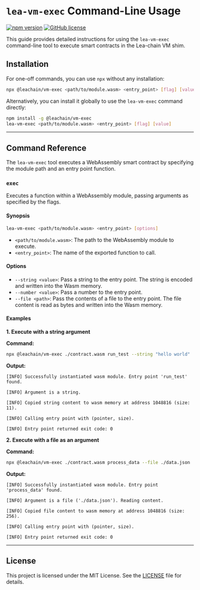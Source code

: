 <!--
giturl: https://github.com/LEA-Blockchain/vm-exec
name: lea-vm-exec
version: 1.0.1
description: A CLI for executing LEA VM smart contracts via the VM shim.
-->

# `lea-vm-exec` Command-Line Usage

[![npm version](https://img.shields.io/npm/v/@leachain/vm-exec)](https://www.npmjs.com/package/@leachain/vm-exec)
[![GitHub license](https://img.shields.io/github/license/LEA-Blockchain/vm-exec)](https://github.com/LEA-Blockchain/vm-exec/blob/main/LICENSE)

This guide provides detailed instructions for using the `lea-vm-exec` command-line tool to execute smart contracts in the Lea-chain VM shim.

## Installation

For one-off commands, you can use `npx` without any installation:

```sh
npx @leachain/vm-exec <path/to/module.wasm> <entry_point> [flag] [value]
```

Alternatively, you can install it globally to use the `lea-vm-exec` command directly:

```sh
npm install -g @leachain/vm-exec
lea-vm-exec <path/to/module.wasm> <entry_point> [flag] [value]
```

---

## Command Reference

The `lea-vm-exec` tool executes a WebAssembly smart contract by specifying the module path and an entry point function.

### `exec`

Executes a function within a WebAssembly module, passing arguments as specified by the flags.

#### Synopsis

```sh
lea-vm-exec <path/to/module.wasm> <entry_point> [options]
```

-   `<path/to/module.wasm>`: The path to the WebAssembly module to execute.
-   `<entry_point>`: The name of the exported function to call.

#### Options

-   `--string <value>`: Pass a string to the entry point. The string is encoded and written into the Wasm memory.
-   `--number <value>`: Pass a number to the entry point.
-   `--file <path>`: Pass the contents of a file to the entry point. The file content is read as bytes and written into the Wasm memory.

#### Examples

**1. Execute with a string argument**

**Command:**
```sh
npx @leachain/vm-exec ./contract.wasm run_test --string "hello world"
```

**Output:**
```
[INFO] Successfully instantiated wasm module. Entry point 'run_test' found.

[INFO] Argument is a string.

[INFO] Copied string content to wasm memory at address 1048816 (size: 11).

[INFO] Calling entry point with (pointer, size).

[INFO] Entry point returned exit code: 0
```

**2. Execute with a file as an argument**

**Command:**
```sh
npx @leachain/vm-exec ./contract.wasm process_data --file ./data.json
```

**Output:**
```
[INFO] Successfully instantiated wasm module. Entry point 'process_data' found.

[INFO] Argument is a file ('./data.json'). Reading content.

[INFO] Copied file content to wasm memory at address 1048816 (size: 256).

[INFO] Calling entry point with (pointer, size).

[INFO] Entry point returned exit code: 0
```

---
## License

This project is licensed under the MIT License. See the [LICENSE](LICENSE) file for details.